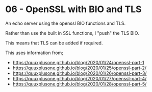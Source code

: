 # 06 - OpenSSL with BIO and TLS

An echo server using the openssl BIO functions and TLS.

Rather than use the built in SSL functions, I "push" the TLS BIO.

This means that TLS can be added if required.

This uses information from;

* https://quuxplusone.github.io/blog/2020/01/24/openssl-part-1
* https://quuxplusone.github.io/blog/2020/01/25/openssl-part-2/
* https://quuxplusone.github.io/blog/2020/01/26/openssl-part-3/
* https://quuxplusone.github.io/blog/2020/01/27/openssl-part-4/
* https://quuxplusone.github.io/blog/2020/01/28/openssl-part-5/
